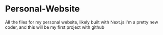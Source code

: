 # Personal-Website
All the files for my personal website, likely built with Next.js
I'm a pretty new coder, and this will be my first project with github
